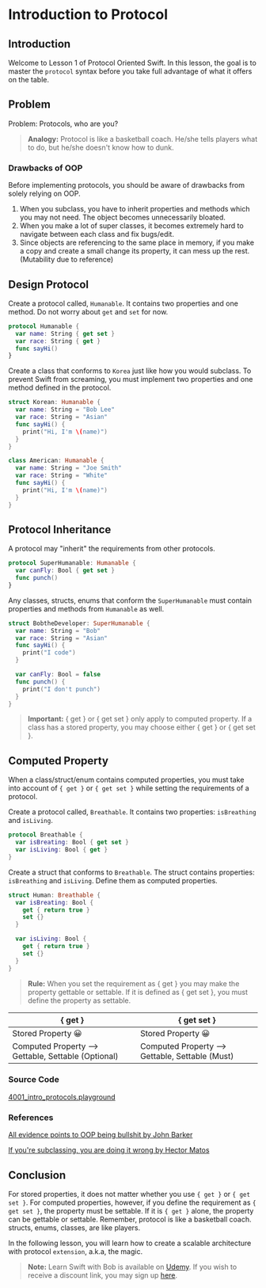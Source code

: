 # Introduction to Protocol

## Introduction
Welcome to Lesson 1 of Protocol Oriented Swift. In this lesson, the goal is to master the `protocol` syntax before you take full advantage of what it offers on the table.

## Problem
Problem: Protocols, who are you?

> **Analogy:** Protocol is like a basketball coach. He/she tells players what to do, but he/she doesn't know how to dunk.


### Drawbacks of OOP
Before implementing protocols, you should be aware of drawbacks from solely relying on OOP.

 1. When you subclass, you have to inherit properties and methods which you may not need. The object becomes unnecessarily bloated.
 2. When you make a lot of super classes, it becomes extremely hard to navigate between each class and fix bugs/edit.
 3. Since objects are referencing to the same place in memory, if you make a copy and create a small change its property, it can mess up the rest. (Mutability due to reference)

## Design Protocol
Create a protocol called, `Humanable`. It contains two properties and one method. Do not worry about `get` and `set` for now.

```swift
protocol Humanable {
  var name: String { get set }
  var race: String { get }
  func sayHi()
}
```

Create a class that conforms to `Korea` just like how you would subclass. To prevent Swift from screaming, you must implement two properties and one method defined in the protocol.

```swift
struct Korean: Humanable {
  var name: String = "Bob Lee"
  var race: String = "Asian"
  func sayHi() {
    print("Hi, I'm \(name)")
  }
}

class American: Humanable {
  var name: String = "Joe Smith"
  var race: String = "White"
  func sayHi() {
    print("Hi, I'm \(name)")
  }
}
```

## Protocol Inheritance
A protocol may "inherit" the requirements from other protocols.

```swift
protocol SuperHumanable: Humanable {
  var canFly: Bool { get set }
  func punch()
}
```

Any classes, structs, enums that conform the `SuperHumanable` must contain properties and methods from `Humanable` as well.  

```swift
struct BobtheDeveloper: SuperHumanable {
  var name: String = "Bob"
  var race: String = "Asian"
  func sayHi() {
    print("I code")
  }

  var canFly: Bool = false
  func punch() {
    print("I don't punch")
  }
}
```

> **Important:** { get } or { get set } only apply to computed property. If a class has a stored property, you may choose either { get } or { get set }.

## Computed Property
When a class/struct/enum contains computed properties, you must take into account of `{ get }` or `{ get set }` while setting the requirements of a protocol.

Create a protocol called, `Breathable`. It contains two properties: `isBreathing` and `isLiving`.

```swift
protocol Breathable {
  var isBreating: Bool { get set }
  var isLiving: Bool { get }
}
```

Create a struct that conforms to `Breathable`. The struct contains properties: `isBreathing` and `isLiving`. Define them as computed properties.

```swift
struct Human: Breathable {
  var isBreating: Bool {
    get { return true }
    set {}
  }

  var isLiving: Bool {
    get { return true }
    set {}
  }
}
```

> **Rule:** When you set the requirement as { get } you may make the property gettable or settable. If it is defined as { get set }, you must define the property as settable.


| { get } | { get set } |
| --- | --- |
| Stored Property 😀 | Stored Property 😀  |
| Computed Property --> Gettable, Settable (Optional) | Computed Property --> Gettable, Settable (Must) |

### Source Code
[4001_intro_protocols.playground](https://www.dropbox.com/sh/yk5uq09o8y4ob61/AABd3FKbRtI0mi4j77jAYrtma?dl=0)

### References
[All evidence points to OOP being bullshit by John Barker ](https://content.pivotal.io/blog/all-evidence-points-to-oop-being-bullshit)

[If you're subclassing, you are doing it wrong by Hector Matos](https://krakendev.io/blog/subclassing-can-suck-and-heres-why)


## Conclusion
For stored properties, it does not matter whether you use `{ get }` or `{ get set }`. For computed properties, however, if you define the requirement as `{ get set }`, the property must be settable. If it is `{ get }` alone, the property can be gettable or settable. Remember, protocol is like a basketball coach. structs, enums, classes, are like players.

In the following lesson, you will learn how to create a scalable architecture with protocol `extension`, a.k.a, the magic.    

> **Note:** Learn Swift with Bob is available on [Udemy](https://udemy.com/learn-swift-with-bob/). If you wish to receive a discount link, you may sign up [here](https://goo.gl/RR4K27).
